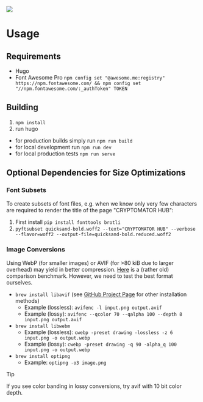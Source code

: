 ![](https://github.com/cryptomator/cryptomator.github.io/workflows/GitHub%20Pages/badge.svg)

# Usage
## Requirements
* Hugo
* Font Awesome Pro `npm config set "@awesome.me:registry" https://npm.fontawesome.com/ && npm config set "//npm.fontawesome.com/:_authToken" TOKEN`

## Building
1. `npm install`
1. run hugo
  * for production builds simply run `npm run build`
  * for local development run `npm run dev`
  * for local production tests `npm run serve`

## Optional Dependencies for Size Optimizations

### Font Subsets
To create subsets of font files, e.g. when we know only very few characters are required to render the title of the page "CRYPTOMATOR HUB":

1. First install `pip install fonttools brotli`
2. `pyftsubset quicksand-bold.woff2 --text="CRYPTOMATOR HUB" --verbose --flavor=woff2 --output-file=quicksand-bold.reduced.woff2`

### Image Conversions
Using WebP (for smaller images) or AVIF (for >80 kiB due to larger overhead) may yield in better compression. [Here](https://www.reddit.com/r/AV1/comments/aabqdc/lossless_compression_test_png_vs_webp_vs_avif/) is a (rather old) comparison benchmark. However, we need to test the best format ourselves.

* `brew install libavif` (see [GitHub Project Page](https://github.com/AOMediaCodec/libavif?tab=readme-ov-file#installation) for other installation methods)
  * Example (lossless): `avifenc -l input.png output.avif`
  * Example (lossy): `avifenc --qcolor 70 --qalpha 100 --depth 8 input.png output.avif`
* `brew install libwebm`
  * Example (lossless): `cwebp -preset drawing -lossless -z 6 input.png -o output.webp`
  * Example (lossy): `cwebp -preset drawing -q 90 -alpha_q 100 input.png -o output.webp`
* `brew install optipng`
  * Example: `optipng -o3 image.png`

> [!TIP]
> If you see color banding in lossy conversions, try avif with 10 bit color depth.
